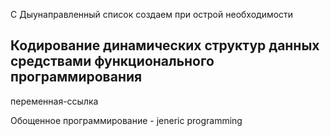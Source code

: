 С
Дыунаправленный список создаем при острой необходимости

## Кодирование динамических структур данных средствами функционального программирования

переменная-ссылка

Обощенное программирование - jeneric programming

